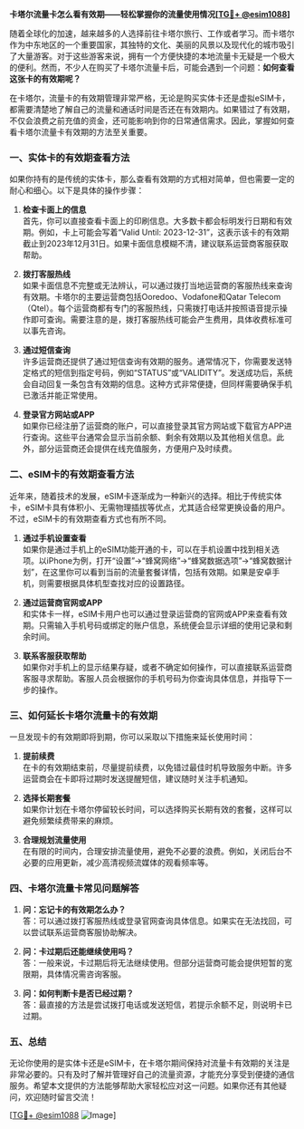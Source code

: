 **卡塔尔流量卡怎么看有效期——轻松掌握你的流量使用情况[[TG💪+ @esim1088](https://t.me/s/esim1088)]**

随着全球化的加速，越来越多的人选择前往卡塔尔旅行、工作或者学习。而卡塔尔作为中东地区的一个重要国家，其独特的文化、美丽的风景以及现代化的城市吸引了大量游客。对于这些游客来说，拥有一个方便快捷的本地流量卡无疑是一个极大的便利。然而，不少人在购买了卡塔尔流量卡后，可能会遇到一个问题：**如何查看这张卡的有效期呢？**

在卡塔尔，流量卡的有效期管理非常严格，无论是购买实体卡还是虚拟eSIM卡，都需要清楚地了解自己的流量和通话时间是否还在有效期内。如果错过了有效期，不仅会浪费之前充值的资金，还可能影响到你的日常通信需求。因此，掌握如何查看卡塔尔流量卡有效期的方法至关重要。

### **一、实体卡的有效期查看方法**

如果你持有的是传统的实体卡，那么查看有效期的方式相对简单，但也需要一定的耐心和细心。以下是具体的操作步骤：

1. **检查卡面上的信息**  
   首先，你可以直接查看卡面上的印刷信息。大多数卡都会标明发行日期和有效期。例如，卡上可能会写着“Valid Until: 2023-12-31”，这表示该卡的有效期截止到2023年12月31日。如果卡面信息模糊不清，建议联系运营商客服获取帮助。

2. **拨打客服热线**  
   如果卡面信息不完整或无法辨认，可以通过拨打当地运营商的客服热线来查询有效期。卡塔尔的主要运营商包括Ooredoo、Vodafone和Qatar Telecom（Qtel）。每个运营商都有专门的客服热线，只需拨打电话并按照语音提示操作即可查询。需要注意的是，拨打客服热线可能会产生费用，具体收费标准可以事先咨询。

3. **通过短信查询**  
   许多运营商还提供了通过短信查询有效期的服务。通常情况下，你需要发送特定格式的短信到指定号码，例如“STATUS”或“VALIDITY”。发送成功后，系统会自动回复一条包含有效期的信息。这种方式非常便捷，但同样需要确保手机已激活并能正常使用。

4. **登录官方网站或APP**  
   如果你已经注册了运营商的账户，可以直接登录其官方网站或下载官方APP进行查询。这些平台通常会显示当前余额、剩余有效期以及其他相关信息。此外，部分运营商还会提供在线充值服务，方便用户及时续费。

### **二、eSIM卡的有效期查看方法**

近年来，随着技术的发展，eSIM卡逐渐成为一种新兴的选择。相比于传统实体卡，eSIM卡具有体积小、无需物理插拔等优点，尤其适合经常更换设备的用户。不过，eSIM卡的有效期查看方式也有所不同。

1. **通过手机设置查看**  
   如果你是通过手机上的eSIM功能开通的卡，可以在手机设置中找到相关选项。以iPhone为例，打开“设置”→“蜂窝网络”→“蜂窝数据选项”→“蜂窝数据计划”，在这里你可以看到当前的流量套餐详情，包括有效期。如果是安卓手机，则需要根据具体机型查找对应的设置路径。

2. **通过运营商官网或APP**  
   和实体卡一样，eSIM卡用户也可以通过登录运营商的官网或APP来查看有效期。只需输入手机号码或绑定的账户信息，系统便会显示详细的使用记录和剩余时间。

3. **联系客服获取帮助**  
   如果你对手机上的显示结果存疑，或者不确定如何操作，可以直接联系运营商客服寻求帮助。客服人员会根据你的手机号码为你查询具体信息，并指导下一步的操作。

### **三、如何延长卡塔尔流量卡的有效期**

一旦发现卡的有效期即将到期，你可以采取以下措施来延长使用时间：

1. **提前续费**  
   在卡的有效期结束前，尽量提前续费，以免错过最佳时机导致服务中断。许多运营商会在卡即将过期时发送提醒短信，建议随时关注手机通知。

2. **选择长期套餐**  
   如果你计划在卡塔尔停留较长时间，可以选择购买长期有效的套餐，这样可以避免频繁续费带来的麻烦。

3. **合理规划流量使用**  
   在有限的时间内，合理安排流量使用，避免不必要的浪费。例如，关闭后台不必要的应用更新，减少高清视频流媒体的观看频率等。

### **四、卡塔尔流量卡常见问题解答**

1. **问：忘记卡的有效期怎么办？**  
   答：可以通过拨打客服热线或登录官网查询具体信息。如果实在无法找回，可以尝试联系运营商客服协助解决。

2. **问：卡过期后还能继续使用吗？**  
   答：一般来说，卡过期后将无法继续使用。但部分运营商可能会提供短暂的宽限期，具体情况需咨询客服。

3. **问：如何判断卡是否已经过期？**  
   答：最直接的方法是尝试拨打电话或发送短信，若提示余额不足，则说明卡已过期。

### **五、总结**

无论你使用的是实体卡还是eSIM卡，在卡塔尔期间保持对流量卡有效期的关注是非常必要的。只有及时了解并管理好自己的流量资源，才能充分享受到便捷的通信服务。希望本文提供的方法能够帮助大家轻松应对这一问题。如果你还有其他疑问，欢迎随时留言交流！

[[TG💪+ @esim1088](https://t.me/s/esim1088) ![Image](https://i.postimg.cc/4NQfJmqS/Snipaste-2025-05-13-00-14-12.png)]